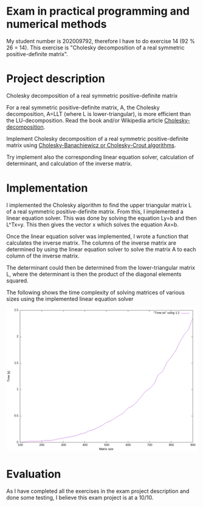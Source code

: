 # Exam in practical programming and numerical methods

My student number is 202009792, therefore I have to do exercise 14 (92 % 26 = 14). This exercise is "Cholesky decomposition of a real symmetric positive-definite matrix".

# Project description

Cholesky decomposition of a real symmetric positive-definite matrix

For a real symmetric positive-definite matrix, A, the Cholesky decomposition, A=LLT (where L is lower-triangular), is more efficient than the LU-decomposition. Read the book and/or Wikipedia article [Cholesky-decomposition](https://en.wikipedia.org/wiki/Cholesky_decomposition).

Implement Cholesky decomposition of a real symmetric positive-definite matrix using [Cholesky-Banachiewicz or Cholesky-Crout algorithms](https://en.wikipedia.org/wiki/Cholesky_decomposition#The_Cholesky.E2.80.93Banachiewicz_and_Cholesky.E2.80.93Crout_algorithms).

Try implement also the corresponding linear equation solver, calculation of determinant, and calculation of the inverse matrix. 

# Implementation

I implemented the Cholesky algorithm to find the upper triangular matrix L of a real symmetric positive-definite matrix. From this, I implemented a linear equation solver. This was done by solving the equation Ly=b and then L^Tx=y. This then gives the vector x which solves the equation Ax=b.

Once the linear equation solver was implemented, I wrote a function that calculates the inverse matrix. The columns of the inverse matrix are determined by using the linear equation solver to solve the matrix A to each column of the inverse matrix.

The determinant could then be determined from the lower-triangular matrix L, where the determinant is then the product of the diagonal elements squared.

The following shows the time complexity of solving matrices of various sizes using the implemented linear equation solver

![alt text](timesolve.png)

# Evaluation

As I have completed all the exercises in the exam project description and done some testing, I believe this exam project is at a 10/10.

